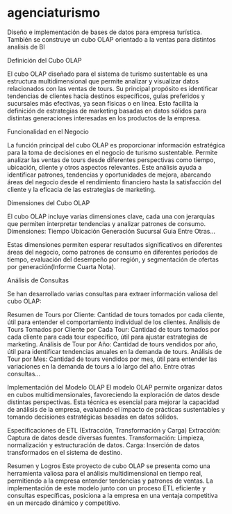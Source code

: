 # agenciaturismo
Diseño e implementación de bases de datos para empresa turística. También se construye un cubo OLAP orientado a la ventas para distintos analisis de BI

Definición del Cubo OLAP

El cubo OLAP diseñado para el sistema de turismo sustentable es una estructura multidimensional que permite analizar y visualizar datos relacionados con las ventas de tours. Su principal propósito es identificar tendencias de clientes hacia destinos específicos, guías preferidos y sucursales más efectivas, ya sean físicas o en línea. Esto facilita la definición de estrategias de marketing basadas en datos sólidos para distintas generaciones interesadas en los productos de la empresa​​.

Funcionalidad en el Negocio

La función principal del cubo OLAP es proporcionar información estratégica para la toma de decisiones en el negocio de turismo sustentable. Permite analizar las ventas de tours desde diferentes perspectivas como tiempo, ubicación, cliente y otros aspectos relevantes. Este análisis ayuda a identificar patrones, tendencias y oportunidades de mejora, abarcando áreas del negocio desde el rendimiento financiero hasta la satisfacción del cliente y la eficacia de las estrategias de marketing​​.

Dimensiones del Cubo OLAP

El cubo OLAP incluye varias dimensiones clave, cada una con jerarquías que permiten interpretar tendencias y analizar patrones de consumo.
Dimensiones:
  Tiempo
  Ubicación
  Generación
  Sucursal
  Guia
  Entre Otras...

Estas dimensiones permiten esperar resultados significativos en diferentes áreas del negocio, como patrones de consumo en diferentes períodos de tiempo, evaluación del desempeño por región, y segmentación de ofertas por generación​(Informe Cuarta Nota)​.

Análisis de Consultas

Se han desarrollado varias consultas para extraer información valiosa del cubo OLAP:

Resumen de Tours por Cliente: Cantidad de tours tomados por cada cliente, útil para entender el comportamiento individual de los clientes.
Análisis de Tours Tomados por Cliente por Cada Tour: Cantidad de tours tomados por cada cliente para cada tour específico, útil para ajustar estrategias de marketing​.
Análisis de Tour por Año: Cantidad de tours vendidos por año, útil para identificar tendencias anuales en la demanda de tours​​.
Análisis de Tour por Mes: Cantidad de tours vendidos por mes, útil para entender las variaciones en la demanda de tours a lo largo del año​.
Entre otras consultas...

Implementación del Modelo OLAP
El modelo OLAP permite organizar datos en cubos multidimensionales, favoreciendo la exploración de datos desde distintas perspectivas. Esta técnica es esencial para mejorar la capacidad de análisis de la empresa, evaluando el impacto de prácticas sustentables y tomando decisiones estratégicas basadas en datos sólidos​.

Especificaciones de ETL (Extracción, Transformación y Carga)
Extracción: Captura de datos desde diversas fuentes.
Transformación: Limpieza, normalización y estructuración de datos.
Carga: Inserción de datos transformados en el sistema de destino​.

Resumen y Logros
Este proyecto de cubo OLAP se presenta como una herramienta valiosa para el análisis multidimensional en tiempo real, permitiendo a la empresa entender tendencias y patrones de ventas. La implementación de este modelo junto con un proceso ETL eficiente y consultas específicas, posiciona a la empresa en una ventaja competitiva en un mercado dinámico y competitivo​.






